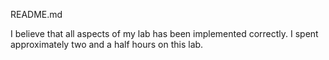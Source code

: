 README.md

I believe that all aspects of my lab has been implemented correctly. 
I spent approximately two and a half hours on this lab. 
